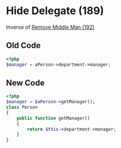 # Hide Delegate (189)

Inverse of [Remove Middle Man (192)](192%20-%20Remove%20Middle%20Man.md)

## Old Code

```php
<?php
$manager = aPerson->department->manager;

```

## New Code

```php
<?php
$manager = $aPerson->getManager();
class Person
{
    public function getManager()
    {
        return $this->department->manager;
    }
}
```